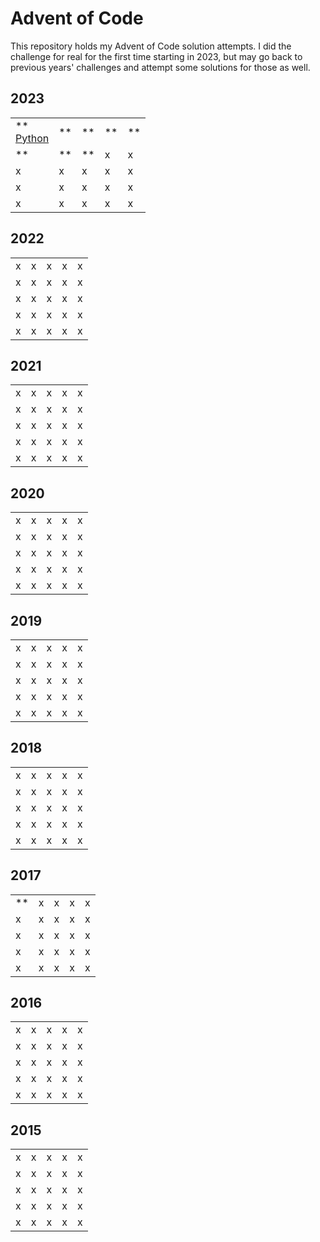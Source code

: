 # Advent of Code

This repository holds my Advent of Code solution attempts. I did the challenge
for real for the first time starting in 2023, but may go back to previous years'
challenges and attempt some solutions for those as well.

## 2023

| | | | | |
|-|-|-|-|-|
|** <br /> [Python](2023/day_1/day1.py)|**|**|**|**|
|**|**|**|x|x|
|x|x|x|x|x|
|x|x|x|x|x|
|x|x|x|x|x|

## 2022

| | | | | |
|-|-|-|-|-|
|x|x|x|x|x|
|x|x|x|x|x|
|x|x|x|x|x|
|x|x|x|x|x|
|x|x|x|x|x|

## 2021

| | | | | |
|-|-|-|-|-|
|x|x|x|x|x|
|x|x|x|x|x|
|x|x|x|x|x|
|x|x|x|x|x|
|x|x|x|x|x|

## 2020

| | | | | |
|-|-|-|-|-|
|x|x|x|x|x|
|x|x|x|x|x|
|x|x|x|x|x|
|x|x|x|x|x|
|x|x|x|x|x|

## 2019

| | | | | |
|-|-|-|-|-|
|x|x|x|x|x|
|x|x|x|x|x|
|x|x|x|x|x|
|x|x|x|x|x|
|x|x|x|x|x|

## 2018

| | | | | |
|-|-|-|-|-|
|x|x|x|x|x|
|x|x|x|x|x|
|x|x|x|x|x|
|x|x|x|x|x|
|x|x|x|x|x|

## 2017

| | | | | |
|-|-|-|-|-|
|**|x|x|x|x|
|x|x|x|x|x|
|x|x|x|x|x|
|x|x|x|x|x|
|x|x|x|x|x|

## 2016

| | | | | |
|-|-|-|-|-|
|x|x|x|x|x|
|x|x|x|x|x|
|x|x|x|x|x|
|x|x|x|x|x|
|x|x|x|x|x|

## 2015

| | | | | |
|-|-|-|-|-|
|x|x|x|x|x|
|x|x|x|x|x|
|x|x|x|x|x|
|x|x|x|x|x|
|x|x|x|x|x|